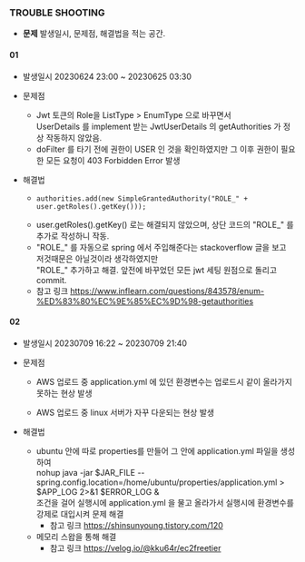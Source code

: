 ### TROUBLE SHOOTING

- <b>문제</b> 발생일시, 문제점, 해결법을 적는 공간.

#### 01
- 발생일시 20230624 23:00 ~ 20230625 03:30

- 문제점
  - Jwt 토큰의 Role을 ListType > EnumType 으로 바꾸면서</br>
  UserDetails 를 implement 받는 JwtUserDetails 의 getAuthorities 가 정상 작동하지 않았음.</br>
  - doFilter 를 타기 전에 권한이 USER 인 것을 확인하였지만 그 이후 권한이 필요한 모든 요청이 403 Forbidden Error 발생

- 해결법
  -     authorities.add(new SimpleGrantedAuthority("ROLE_" + user.getRoles().getKey()));
  - user.getRoles().getKey() 로는 해결되지 않았으며, 상단 코드의 "ROLE_" 를 추가로 작성하니 작동.
  - "ROLE_" 를 자동으로 spring 에서 주입해준다는 stackoverflow 글을 보고 저것때문은 아닐것이라 생각하였지만</br>
    "ROLE_" 추가하고 해결. 앞전에 바꾸었던 모든 jwt 세팅 원점으로 돌리고 commit.
  - 참고 링크 https://www.inflearn.com/questions/843578/enum-%ED%83%80%EC%9E%85%EC%9D%98-getauthorities

#### 02
- 발생일시 20230709 16:22 ~ 20230709 21:40

- 문제점
  - AWS 업로드 중 application.yml 에 있던 환경변수는 업로드시 같이 올라가지 못하는 현상 발생

  - AWS 업로드 중 linux 서버가 자꾸 다운되는 현상 발생
- 해결법
  - ubuntu 안에 따로 properties를 만들어 그 안에 application.yml 파일을 생성하여
  </br> nohup java -jar $JAR_FILE --spring.config.location=/home/ubuntu/properties/application.yml > $APP_LOG 2>&1 $ERROR_LOG &
  </br> 조건을 걸어 실행시에 application.yml 을 물고 올라가서 실행시에 환경변수를 강제로 대입시켜 문제 해결
    - 참고 링크 https://shinsunyoung.tistory.com/120
  - 메모리 스왑을 통해 해결
    - 참고 링크 https://velog.io/@kku64r/ec2freetier